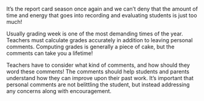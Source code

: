 It’s the report card season once again and we can’t deny that the amount of time and energy that goes into recording and evaluating students is just too much!

Usually grading week is one of the most demanding times of the year. Teachers must calculate grades accurately in addition to leaving personal comments. Computing grades is generally a piece of cake, but the comments can take you a lifetime!

Teachers have to consider what kind of comments, and how should they word these comments! The comments should help students and parents understand how they can improve upon their past work. It’s important that personal comments are not belittling the student, but instead addressing any concerns along with encouragement.

